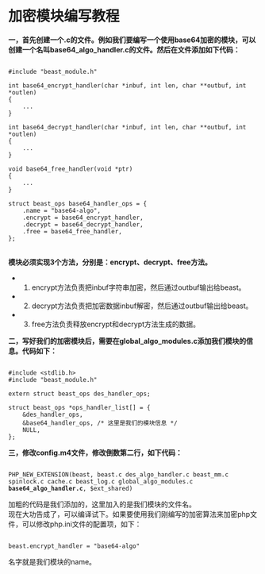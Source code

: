 加密模块编写教程
================
<b>一，首先创建一个.c的文件。例如我们要编写一个使用base64加密的模块，可以创建一个名叫base64_algo_handler.c的文件。然后在文件添加如下代码：</b>
<pre>
<code lang="c">
#include "beast_module.h"

int base64_encrypt_handler(char *inbuf, int len, char **outbuf, int *outlen)
{
    ...
}

int base64_decrypt_handler(char *inbuf, int len, char **outbuf, int *outlen)
{
    ...
}

void base64_free_handler(void *ptr)
{
    ...
}

struct beast_ops base64_handler_ops = {
    .name = "base64-algo",
	.encrypt = base64_encrypt_handler,
	.decrypt = base64_decrypt_handler,
	.free = base64_free_handler,
};
</code>
</pre>

<b>模块必须实现3个方法，分别是：encrypt、decrypt、free方法。</b>

+ 1) encrypt方法负责把inbuf字符串加密，然后通过outbuf输出给beast。
+ 2) decrypt方法负责把加密数据inbuf解密，然后通过outbuf输出给beast。
+ 3) free方法负责释放encrypt和decrypt方法生成的数据。

<b>二，写好我们的加密模块后，需要在global_algo_modules.c添加我们模块的信息。代码如下：</b>
<pre><code lang="c">
#include &lt;stdlib.h&gt;
#include "beast_module.h"

extern struct beast_ops des_handler_ops;

struct beast_ops *ops_handler_list[] = {
    &des_handler_ops,
    &base64_handler_ops, /* 这里是我们的模块信息 */
	NULL,
};
</code></pre>

<b>三，修改config.m4文件，修改倒数第二行，如下代码：</b>
<pre><code>
PHP_NEW_EXTENSION(beast, beast.c des_algo_handler.c beast_mm.c spinlock.c cache.c beast_log.c global_algo_modules.c <b>base64_algo_handler.c</b>, $ext_shared)
</code></pre>

加粗的代码是我们添加的，这里加入的是我们模块的文件名。<br/>
现在大功告成了，可以编译试下。如果要使用我们刚编写的加密算法来加密php文件，可以修改php.ini文件的配置项，如下：
<pre><code>
beast.encrypt_handler = "base64-algo"
</code></pre>
名字就是我们模块的name。